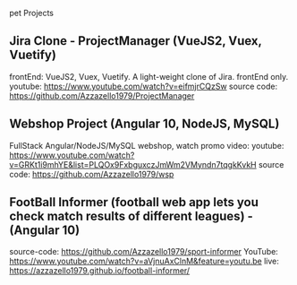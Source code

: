 pet Projects

Jira Clone - ProjectManager (VueJS2, Vuex, Vuetify)
---------------------------------------------------
frontEnd: VueJS2, Vuex, Vuetify.
A light-weight clone of Jira. frontEnd only.
youtube: https://www.youtube.com/watch?v=eifmjrCQzSw
source code: https://github.com/Azzazello1979/ProjectManager

Webshop Project (Angular 10, NodeJS, MySQL)
-------------------------------------------------------
FullStack Angular/NodeJS/MySQL webshop, watch promo video:
youtube: https://www.youtube.com/watch?v=GRKt1i9mhYE&list=PLQOx9FxbguxczJmWm2VMyndn7tqgkKvkH
source code: https://github.com/Azzazello1979/wsp

FootBall Informer (football web app lets you check match results of different leagues) - (Angular 10)
-----------------------------------------------------------------------------------------------------
source-code: https://github.com/Azzazello1979/sport-informer
YouTube: https://www.youtube.com/watch?v=aVjnuAxClnM&feature=youtu.be
live: https://azzazello1979.github.io/football-informer/

